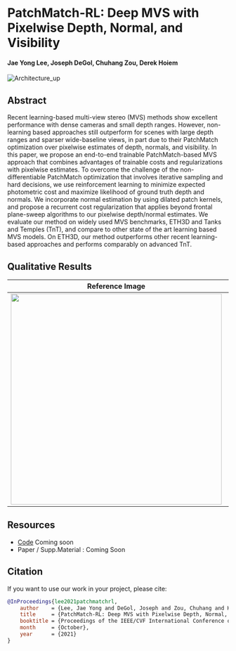 # PatchMatch-RL: Deep MVS with Pixelwise Depth, Normal, and Visibility
#### Jae Yong Lee, Joseph DeGol, Chuhang Zou, Derek Hoiem
![Architecture_up](https://user-images.githubusercontent.com/5545126/127352929-498537bd-1139-4241-bd8a-7e3ef5c96ae8.png)

## Abstract
Recent learning-based multi-view stereo (MVS) methods show excellent performance with dense cameras and small depth ranges. However, non-learning based approaches still outperform for scenes with large depth ranges and sparser wide-baseline views, in part due to their PatchMatch optimization over pixelwise estimates of depth, normals, and visibility. In this paper, we propose an end-to-end trainable PatchMatch-based MVS approach that combines advantages of trainable costs and regularizations with pixelwise estimates. To overcome the challenge of the non-differentiable PatchMatch optimization that involves iterative sampling and hard decisions, we use reinforcement learning to minimize expected photometric cost and maximize likelihood of ground truth depth and normals. We incorporate normal estimation by using dilated patch kernels, and propose a recurrent cost regularization that applies beyond frontal plane-sweep algorithms to our pixelwise depth/normal estimates. We evaluate our method on widely used MVS benchmarks, ETH3D and Tanks and Temples (TnT), and compare to other state of the art learning based MVS models. On ETH3D, our method outperforms other recent learning-based approaches and performs comparably on advanced TnT.

## Qualitative Results

|Reference Image| COLMAP | Ours |
|---|---|---| 
|<img src="https://user-images.githubusercontent.com/5545126/127351607-8bb7bb45-7f3f-484a-8dae-df261f48c95d.jpg" width="480">|<img src="https://user-images.githubusercontent.com/5545126/127351579-a34335f7-68fa-42e0-b618-d9e9f9af43e2.png" width="480"> |<img src="https://user-images.githubusercontent.com/5545126/127351573-2eeea200-fd94-4457-b7c1-c9a8201c37d2.png" width="480">|


## Resources
- [Code](https://github.com/leejaeyong7/patchmatch-rl) Coming soon
- Paper / Supp.Material : Coming Soon

## Citation
If you want to use our work in your project, please cite:
```bibtex
@InProceedings{lee2021patchmatchrl,
    author    = {Lee, Jae Yong and DeGol, Joseph and Zou, Chuhang and Hoiem, Derek},
    title     = {PatchMatch-RL: Deep MVS with Pixelwise Depth, Normal, and Visibility},
    booktitle = {Proceedings of the IEEE/CVF International Conference on Computer Vision},
    month     = {October},
    year      = {2021}
}
```
